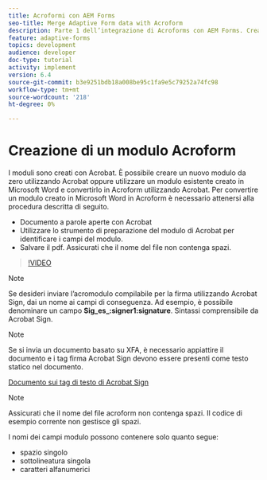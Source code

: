 ```yaml
---
title: Acroformi con AEM Forms
seo-title: Merge Adaptive Form data with Acroform
description: Parte 1 dell’integrazione di Acroforms con AEM Forms. Creazione di un modulo adattivo tramite Acroform e unione dei dati per ottenere un PDF.
feature: adaptive-forms
topics: development
audience: developer
doc-type: tutorial
activity: implement
version: 6.4
source-git-commit: b3e9251bdb18a008be95c1fa9e5c79252a74fc98
workflow-type: tm+mt
source-wordcount: '218'
ht-degree: 0%

---
```



# Creazione di un modulo Acroform

I moduli sono creati con Acrobat. È possibile creare un nuovo modulo da zero utilizzando Acrobat oppure utilizzare un modulo esistente creato in Microsoft Word e convertirlo in Acroform utilizzando Acrobat. Per convertire un modulo creato in Microsoft Word in Acroform è necessario attenersi alla procedura descritta di seguito.

* Documento a parole aperte con Acrobat
* Utilizzare lo strumento di preparazione del modulo di Acrobat per identificare i campi del modulo.
* Salvare il pdf. Assicurati che il nome del file non contenga spazi.


>[!VIDEO](https://video.tv.adobe.com/v/22575?quality=12&learn=on)

>[!NOTE]
>
>Se desideri inviare l’acromodulo compilabile per la firma utilizzando Acrobat Sign, dai un nome ai campi di conseguenza. Ad esempio, è possibile denominare un campo **Sig_es_:signer1:signature**. Sintassi comprensibile da Acrobat Sign.

>[!NOTE]
>
>Se si invia un documento basato su XFA, è necessario appiattire il documento e i tag firma Acrobat Sign devono essere presenti come testo statico nel documento.

[Documento sui tag di testo di Acrobat Sign](https://helpx.adobe.com/sign/using/text-tag.html)

>[!NOTE]
>
>Assicurati che il nome del file acroform non contenga spazi. Il codice di esempio corrente non gestisce gli spazi.
>
>I nomi dei campi modulo possono contenere solo quanto segue:
>
>* spazio singolo
>* sottolineatura singola
>* caratteri alfanumerici

